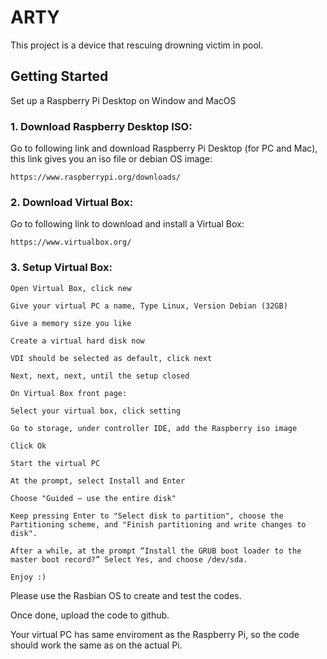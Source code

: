 # ARTY

This project is a device that rescuing drowning victim in pool.

## Getting Started

Set up a Raspberry Pi Desktop on Window and MacOS

### 1. Download Raspberry Desktop ISO:

Go to following link and download Raspberry Pi Desktop (for PC and Mac), this link gives you an iso file or debian OS image:

```
https://www.raspberrypi.org/downloads/
```

### 2. Download Virtual Box:

Go to following link to download and install a Virtual Box:

``` 
https://www.virtualbox.org/
```

### 3. Setup Virtual Box:

```
Open Virtual Box, click new

Give your virtual PC a name, Type Linux, Version Debian (32GB)

Give a memory size you like

Create a virtual hard disk now

VDI should be selected as default, click next

Next, next, next, until the setup closed 

On Virtual Box front page:

Select your virtual box, click setting

Go to storage, under controller IDE, add the Raspberry iso image

Click Ok

Start the virtual PC

At the prompt, select Install and Enter

Choose "Guided – use the entire disk" 

Keep pressing Enter to "Select disk to partition", choose the Partitioning scheme, and "Finish partitioning and write changes to disk".

After a while, at the prompt “Install the GRUB boot loader to the master boot record?” Select Yes, and choose /dev/sda.

Enjoy :)

```

Please use the Rasbian OS to create and test the codes.

Once done, upload the code to github. 

Your virtual PC has same enviroment as the Raspberry Pi, so the code should work the same as on the actual Pi. 
